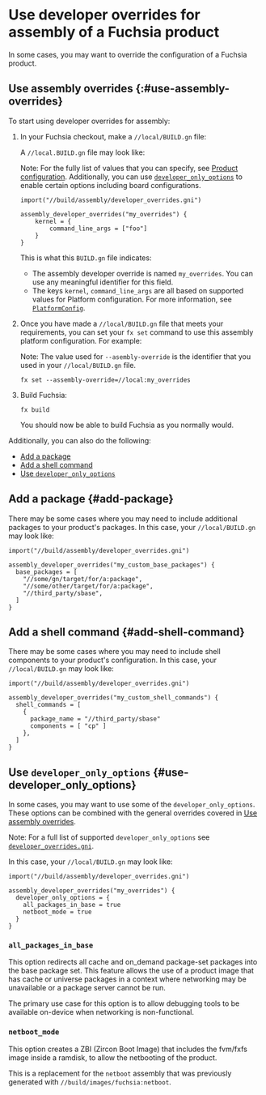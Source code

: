 # Use developer overrides for assembly of a Fuchsia product

In some cases, you may want to override the configuration of a Fuchsia product.

## Use assembly overrides {:#use-assembly-overrides}

To start using developer overrides for assembly:

1. In your Fuchsia checkout, make a `//local/BUILD.gn` file:

   A `//local.BUILD.gn` file may look like:

   Note: For the fully list of values that you can specify, see
   [Product configuration][product-config-ref]. Additionally, you can use
   [`developer_only_options`](#use-developer_only_options) to enable certain
   options including board configurations.

    ```gn
    import("//build/assembly/developer_overrides.gni")

    assembly_developer_overrides("my_overrides") {
        kernel = {
            command_line_args = ["foo"]
        }
    }
    ```

   This is what this `BUILD.gn` file indicates:

   * The assembly developer override is named `my_overrides`. You can use
     any meaningful identifier for this field.
   * The keys `kernel`, `command_line_args` are all based on supported values
     for Platform configuration. For more information, see
     [`PlatformConfig`][platform-assembly-ref].

1. Once you have made a `//local/BUILD.gn` file that meets your requirements,
   you can set your `fx set` command to use this assembly platform
   configuration. For example:

   Note: The value used for `--asembly-override` is the identifier that you used
   in your `//local/BUILD.gn` file.

   ```posix-terminal
   fx set --assembly-override=//local:my_overrides
   ```

1. Build Fuchsia:

   ```posix-terminal
   fx build
   ```

   You should now be able to build Fuchsia as you normally would.

Additionally, you can also do the following:

* [Add a package](#add-package)
* [Add a shell command](#add-shell-command)
* [Use `developer_only_options`](#use-developer_only_options)

## Add a package {#add-package}

There may be some cases where you may need to include additional packages to
your product's packages. In this case, your `//local/BUILD.gn` may look
like:

```gn
import("//build/assembly/developer_overrides.gni")

assembly_developer_overrides("my_custom_base_packages") {
  base_packages = [
    "//some/gn/target/for/a:package",
    "//some/other/target/for/a:package",
    "//third_party/sbase",
  ]
}
```

## Add a shell command {#add-shell-command}

There may be some cases where you may need to include shell components to
your product's configuration. In this case, your `//local/BUILD.gn` may look
like:

```gn
import("//build/assembly/developer_overrides.gni")

assembly_developer_overrides("my_custom_shell_commands") {
  shell_commands = [
    {
      package_name = "//third_party/sbase"
      components = [ "cp" ]
    },
  ]
}
```

## Use `developer_only_options` {#use-developer_only_options}

In some cases, you may want to use some of the `developer_only_options`. These
options can be combined with the general overrides covered in
[Use assembly overrides](#use-assembly-overrides).

Note: For a full list of supported `developer_only_options` see
[`developer_overrides.gni`].

In this case, your `//local/BUILD.gn` may look like:

```gn
import("//build/assembly/developer_overrides.gni")

assembly_developer_overrides("my_overrides") {
  developer_only_options = {
    all_packages_in_base = true
    netboot_mode = true
  }
}
```

### `all_packages_in_base`

This option redirects all cache and on_demand package-set packages into the base
package set. This feature allows the use of a product image that has cache or
universe packages in a context where networking may be unavailable or a package
server cannot be run.

The primary use case for this option is to allow debugging tools to be available
on-device when networking is non-functional.

### `netboot_mode`

This option creates a ZBI (Zircon Boot Image) that includes the fvm/fxfs image
inside a ramdisk, to allow the netbooting of the product.

This is a replacement for the `netboot` assembly that was previously generated
with `//build/images/fuchsia:netboot`.

[platform-assembly-ref]: /reference/assembly/PlatformConfig/index.md
[product-config-ref]: /reference/assembly/index.md
[`developer_overrides.gni`]: https://source.corp.google.com/h/fuchsia/fuchsia/+/main:build/assembly/developer_overrides.gni;l=13-130